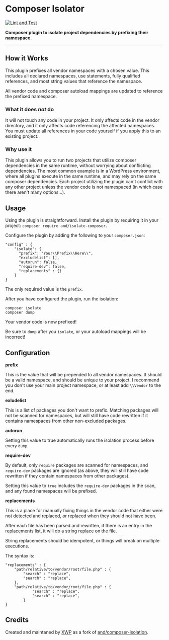 # Composer Isolator

[![Lint and Test](https://github.com/xwp/composer-isolation/actions/workflows/ci.yml/badge.svg)](https://github.com/xwp/composer-isolation/actions/workflows/ci.yml)

**Composer plugin to isolate project dependencies by prefixing their namespace.**

---

## How it Works

This plugin prefixes all vendor namespaces with a chosen value. This 
includes all declared namespaces, use statements, fully qualified 
references, and most string values that reference the namespace.  

All vendor code and composer autoload mappings are updated to reference 
the prefixed namespace.  

### What it does _not_ do

It will not touch any code in your project. It only affects code in the 
vendor directory, and it only affects code referencing the affected 
namespaces. You must update all references in your code yourself if you 
apply this to an existing project.  

### Why use it

This plugin allows you to run two projects that utilize composer 
dependencies in the same runtime, without worrying about conflicting 
dependencies. The most common example is in a WordPress environment, 
where all plugins execute in the same runtime, and may rely on the same 
composer dependencies. Each project utilizing the plugin can't conflict 
with any other project unless the vendor code is not namespaced (in which 
case there aren't many options...).

## Usage  

Using the plugin is straightforward. Install the plugin by requiring it 
in your project: `composer require and/isolate-composer`.

Configure the plugin by adding the following to your `composer.json`: 
```
"config" : {
    "isolate": {
      "prefix": "Your\\Prefix\\Here\\",
      "excludelist": [],
      "autorun": false,
      "require-dev": false,
      "replacements" : {}
    }
}
```

The only required value is the `prefix`.  

After you have configured the plugin, run the isolation:
```
composer isolate
composer dump
```

Your vendor code is now prefixed!  

Be sure to `dump` after you `isolate`, or your autoload mappings will 
be incorrect! 

## Configuration  

**prefix**  

This is the value that will be prepended to all vendor namespaces. It 
should be a valid namespace, and should be unique to your project. I 
recommend you don't use your main project namespace, or at least add 
`\\Vendor` to the end.  

**exludelist**  

This is a list of packages you don't want to prefix. Matching packages 
will not be scanned for namespaces, but will still have code rewritten 
if it contains namespaces from other non-excluded packages.  

**autorun**  

Setting this value to true automatically runs the isolation process 
before every `dump`. 

**require-dev**  

By default, only `require` packages are scanned for namespaces, and 
`require-dev` packages are ignored (as above, they will still have code 
rewritten if they contain namespaces from other packages).  

Setting this value to `true` includes the `require-dev` packages in the 
scan, and any found namespaces will be prefixed.  

**replacements**  

This is a place for manually fixing things in the vendor code that either 
were not detected and replaced, or replaced when they should not have been.   

After each file has been parsed and rewritten, if there is an entry in the 
replacements list, it will do a string replace on the file.  

String replacements should be idempotent, or things will break on multiple 
executions.  

The syntax is: 
``` 
"replacements" : {
    "path/relative/to/vendor/root/file.php" : {
        "search" : "replace",
        "search" : "replace",
    },
    "path/relative/to/vendor/root/file.php" : {
            "search" : "replace",
            "search" : "replace",
        }
}
```

## Credits

Created and maintaned by [XWP](https://xwp.co) as a fork of [and/composer-isolation](https://github.com/logical-and/composer-isolation).